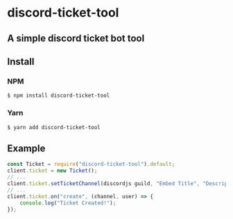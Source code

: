 # discord-ticket-tool
## A simple discord ticket bot tool
## Install
### NPM
```
$ npm install discord-ticket-tool
```
### Yarn
```
$ yarn add discord-ticket-tool
```
## Example
```js
const Ticket = require("discord-ticket-tool").default;
client.ticket = new Ticket();
// ...
client.ticket.setTicketChannel(discordjs guild, "Embed Title", "Description", "emoji(optional)", "color(optional)");
// ...
client.ticket.on("create", (channel, user) => {
    console.log("Ticket Created!");
});
```
